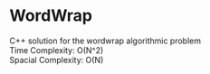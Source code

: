 # WordWrap
C++ solution for the wordwrap algorithmic problem  
Time Complexity: O(N^2)  
Spacial Complexity: O(N)
